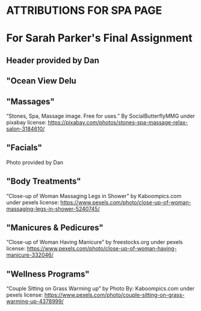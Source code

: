 # ATTRIBUTIONS FOR SPA PAGE
# For Sarah Parker's Final Assignment


## Header provided by Dan


## "Ocean View Delu


## "Massages"
“Stones, Spa,  Massage image. Free for uses.” By SocialButterflyMMG under pixabay license:
 https://pixabay.com/photos/stones-spa-massage-relax-salon-3184610/


 ## "Facials"
 Photo provided by Dan

 ## "Body Treatments"
 “Close-up of Woman Massaging Legs in Shower” by Kaboompics.com under pexels license: 
 https://www.pexels.com/photo/close-up-of-woman-massaging-legs-in-shower-5240745/

 ## "Manicures & Pedicures"
 “Close-up of Woman Having Manicure” by freestocks.org under pexels license: 
 https://www.pexels.com/photo/close-up-of-woman-having-manicure-332046/

 ## "Wellness Programs"
 “Couple  Sitting on Grass Warming up” by Photo By: Kaboompics.com under pexels license:
https://www.pexels.com/photo/couple-sitting-on-grass-warming-up-4378999/